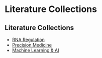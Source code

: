 # Literature Collections

## Literature Collections

* [RNA Regulation](rna.md)
* [Precision Medicine](med.md)
* [Machine Learning & AI](ai.md)





